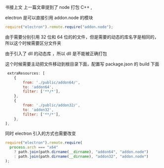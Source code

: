 书接上文 上一篇文章提到了 node 打包 C++ ,

electron 是可以直接引用 addon.node 的模块

```js
require("electron").remote.require("addon.node");
```

由于需要分别引用 32 位和 64 位的的文件，但是需要的动态的库名字是相同的，所以这个时候需要区分文件夹

由于引入了 dll 的动态库 ，所以 dll 是不能被正确打包

这个时候需要主动把文件移动到根目录下面，配置写 package.json 的 build 下面

```js
 extraResources: [
    {
        from: './public/addon64/',
        to: 'addon64',
        filter: ['**/*'],
    },
    {
        from: './public/addon32/',
        to: 'addon32',
        filter: ['**/*'],
    },
],
```

同时 electron 引入的方式也需要改变

```js
require("electron").remote.require(
  process.arch === "x64"
    ? path.join(path.dirname(__dirname), "addon64", "addon.node")
    : path.join(path.dirname(__dirname), "addon32", "addon.node")
);
```

